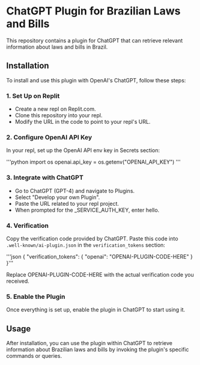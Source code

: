 # ChatGPT Plugin for Brazilian Laws and Bills

This repository contains a plugin for ChatGPT that can retrieve relevant information about laws and bills in Brazil.

## Installation

To install and use this plugin with OpenAI's ChatGPT, follow these steps:

### 1. Set Up on Replit

- Create a new repl on Replit.com.
- Clone this repository into your repl.
- Modify the URL in the code to point to your repl's URL.

### 2. Configure OpenAI API Key

In your repl, set up the OpenAI API env key in Secrets section:

'''python
import os
openai.api_key = os.getenv("OPENAI_API_KEY")
'''
### 3. Integrate with ChatGPT

- Go to ChatGPT (GPT-4) and navigate to Plugins.
- Select "Develop your own Plugin".
- Paste the URL related to your repl project.
- When prompted for the _SERVICE_AUTH_KEY, enter hello.

### 4. Verification

Copy the verification code provided by ChatGPT. Paste this code into `.well-known/ai-plugin.json` in the `verification_tokens` section:

'''json
{
  "verification_tokens": {
    "openai": "OPENAI-PLUGIN-CODE-HERE"
  }
}'''

Replace OPENAI-PLUGIN-CODE-HERE with the actual verification code you received.

###  5. Enable the Plugin
Once everything is set up, enable the plugin in ChatGPT to start using it.

## Usage
After installation, you can use the plugin within ChatGPT to retrieve information about Brazilian laws and bills by invoking the plugin's specific commands or queries.

